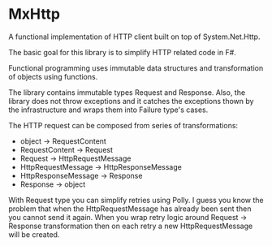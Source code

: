 # MxHttp

A functional implementation of HTTP client built on top of System.Net.Http.

The basic goal for this library is to simplify HTTP related code in F#.

Functional programming uses immutable data structures and transformation of objects using functions.

The library contains immutable types Request and Response. Also, the library does not throw exceptions and it catches the exceptions thown by the infrastructure and wraps them into Failure type's cases.

The HTTP request can be composed from series of transformations:
- object -> RequestContent
- RequestContent -> Request
- Request -> HttpRequestMessage
- HttpRequestMessage -> HttpResponseMessage
- HttpResponseMessage -> Response
- Response -> object

With Request type you can simplify retries using Polly. I guess you know the problem that when the HttpRequestMessage has already been sent then you cannot send it again.
When you wrap retry logic around Request -> Response transformation then on each retry a new HttpRequestMessage will be created.